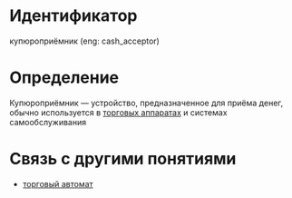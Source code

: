 # Идентификатор

купюроприёмник (eng: cash_acceptor)

# Определение

Купюроприёмник — устройство, предназначенное для приёма денег, обычно используется в [торговых аппаратах](vending_machine.md) и системах самообслуживания 


# Связь с другими понятиями
- [торговый автомат](vending_machine.md)

